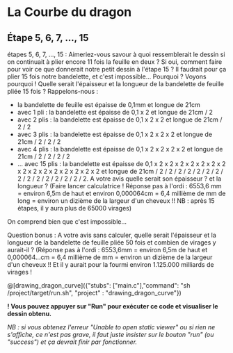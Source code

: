 # La Courbe du dragon

## Étape 5, 6, 7, ..., 15

étapes 5, 6, 7, ..., 15 : Aimeriez-vous savour à quoi ressemblerait le dessin si on continuait à plier encore 11 fois la feuille en deux ? Si oui, comment faire pour voir ce que donnerait notre petit dessin à l'étape 15 ? Il faudrait pour ça plier 15 fois notre bandelette, et c'est impossible... Pourquoi ? Voyons pourquoi ! Quelle serait l'épaisseur et la longueur de la bandelette de feuille pliée 15 fois ? Rappelons-nous :
- la bandelette de feuille est épaisse de 0,1mm et longue de 21cm
- avec 1 pli : la bandelette est épaisse de 0,1 x 2 et longue de 21cm / 2
- avec 2 plis : la bandelette est épaisse de 0,1 x 2 x 2 et longue de 21cm / 2 / 2
- avec 3 plis : la bandelette est épaisse de 0,1 x 2 x 2 x 2 et longue de 21cm / 2 / 2 / 2
- avec 4 plis : la bandelette est épaisse de 0,1 x 2 x 2 x 2 x 2 et longue de 21cm / 2 / 2 / 2 / 2
- ... avec 15 plis : la bandelette est épaisse de 0,1 x 2 x 2 x 2 x 2 x 2 x 2 x 2 x 2 x 2 x 2 x 2 x 2 x 2 x 2 x 2 et longue de 21cm / 2 / 2 / 2 / 2 / 2 / 2 / 2 / 2 / 2 / 2 / 2 / 2 / 2 / 2 / 2. A votre avis quelle serait son épaisseur ? et la longueur ? (Faire lancer calculatrice ! Réponse pas à l'ordi : 6553,6 mm = environ 6,5m de haut et environ 0,000064cm = 6,4 millième de mm de long = environ un dizième de la largeur d'un cheveux !! NB : après 15 étapes, il y aura plus de 65000 virages)

On comprend bien que c'est impossible...

Question bonus :  A votre avis sans calculer, quelle serait l'épaisseur et la longueur de la bandelette de feuille pliée 50 fois et combien de virages y aurait-il ? (Réponse pas à l'ordi : 6553,6mm = environ 6,5m de haut et 0,000064...cm = 6,4 millième de mm = environ un dizième de la largeur d'un cheveux !! Et il y aurait pour la fourmi environ 1.125.000 milliards de virages !

@[drawing_dragon_curve]({"stubs": ["main.c"],"command": "sh /project/target/run.sh", "project" : "drawing_dragon_curve"})

**! Vous pouvez appuyer sur "Run" pour exécuter ce code et visualiser le dessin obtenu.**

*NB : si vous obtenez l'erreur "Unable to open static viewer" ou si rien ne s'affiche, ce n'est pas grave, il faut juste insister sur le bouton "run" (ou "success") et ça devrait finir par fonctionner.*

